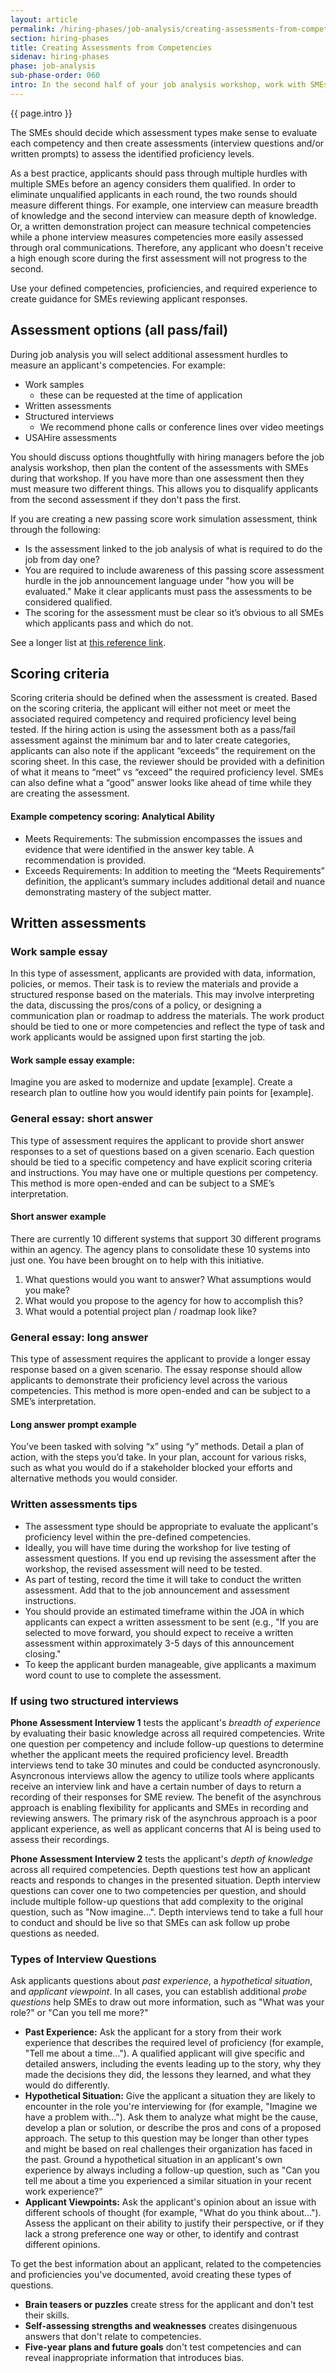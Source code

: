 ```yaml
---
layout: article
permalink: /hiring-phases/job-analysis/creating-assessments-from-competencies/
section: hiring-phases
title: Creating Assessments from Competencies
sidenav: hiring-phases
phase: job-analysis
sub-phase-order: 060
intro: In the second half of your job analysis workshop, work with SMEs to develop material for your job related assessments.
---
```


<p class="usa-intro">
  {{ page.intro }}
</p>

The SMEs should decide which assessment types make sense to evaluate each competency and then create assessments (interview questions and/or written prompts) to assess the identified proficiency levels.

As a best practice, applicants should pass through multiple hurdles with multiple SMEs before an agency considers them qualified. In order to eliminate unqualified applicants in each round, the two rounds should measure different things. For example, one interview can measure breadth of knowledge and the second interview can measure depth of knowledge. Or, a written demonstration project can measure technical competencies while a phone interview measures competencies more easily assessed through oral communications. Therefore, any applicant who doesn't receive a high enough score during the first assessment will not progress to the second. 

Use your defined competencies, proficiencies, and required experience to create guidance for SMEs reviewing applicant responses.

## Assessment options (all pass/fail)

During job analysis you will select additional assessment hurdles to measure an applicant's competencies. For example:
  
  - Work samples
    - these can be requested at the time of application
  - Written assessments
  - Structured interviews 
    - We recommend phone calls or conference lines over video meetings
  - USAHire assessments
  
You should discuss options thoughtfully with hiring managers before the job analysis workshop, then plan the content of the assessments with SMEs during that workshop. If you have more than one assessment then they must measure two different things. This allows you to disqualify applicants from the second assessment if they don't pass the first.

If you are creating a new passing score work simulation assessment, think through the following:
  - Is the assessment linked to the job analysis of what is required to do the job from day one?
  - You are required to include awareness of this passing score assessment hurdle in the job announcement language under "how you will be evaluated." Make it clear applicants must pass the assessments to be considered qualified.
  - The scoring for the assessment must be clear so it’s obvious to all SMEs which applicants pass and which do not.

See a longer list at [this reference link](https://www.opm.gov/policy-data-oversight/assessment-and-selection/other-assessment-methods/).

## Scoring criteria
Scoring criteria should be defined when the assessment is created. Based on the scoring criteria, the applicant will either not meet or meet the associated required competency and required proficiency level being tested. If the hiring action is using the assessment both as a pass/fail assessment against the minimum bar and to later create categories, applicants can also note if the applicant “exceeds” the requirement on the scoring sheet. In this case, the reviewer should be provided with a definition of what it means to “meet” vs “exceed” the required proficiency level. SMEs can also define what a “good” answer looks like ahead of time while they are creating the assessment.

#### Example competency scoring: Analytical Ability

- Meets Requirements: The submission encompasses the issues and evidence that were identified in the answer key table. A recommendation is provided.
- Exceeds Requirements: In addition to meeting the “Meets Requirements” definition, the applicant’s summary includes additional detail and nuance demonstrating mastery of the subject matter.

## Written assessments

### Work sample essay
In this type of assessment, applicants are provided with data, information, policies, or memos. Their task is to review the materials and provide a structured response based on the materials. This may involve interpreting the data, discussing the pros/cons of a policy, or designing a communication plan or roadmap to address the materials. The work product should be tied to one or more competencies and reflect the type of task and work applicants would be assigned upon first starting the job.

#### Work sample essay example:
Imagine you are asked to modernize and update [example]. Create a research plan to outline how you would identify pain points for [example].

### General essay: short answer
This type of assessment requires the applicant to provide short answer responses to a set of questions based on a given scenario. Each question should be tied to a specific competency and have explicit scoring criteria and instructions. You may have one or multiple questions per competency. This method is more open-ended and can be subject to a SME’s interpretation. 

#### Short answer example
There are currently 10 different systems that support 30 different programs within an agency. The agency plans to consolidate these 10 systems into just one. You have been brought on to help with this initiative.

1.	What questions would you want to answer? What assumptions would you make?
2.	What would you propose to the agency for how to accomplish this?
3.	What would a potential project plan / roadmap look like?

### General essay: long answer
This type of assessment requires the applicant to provide a longer essay response based on a given scenario. The essay response should allow applicants to demonstrate their proficiency level across the various competencies. This method is more open-ended and can be subject to a SME’s interpretation.

#### Long answer prompt example
You’ve been tasked with solving “x” using “y” methods. Detail a plan of action, with the steps you’d take. In your plan, account for various risks, such as what you would do if a stakeholder blocked your efforts and alternative methods you would consider.

### Written assessments tips
- The assessment type should be appropriate to evaluate the applicant's proficiency level within the pre-defined competencies.
- Ideally, you will have time during the workshop for live testing of assessment questions. If you end up revising the assessment after the workshop, the revised assessment will need to be tested.
- As part of testing, record the time it will take to conduct the written assessment. Add that to the job announcement and assessment instructions.
- You should provide an estimated timeframe within the JOA in which applicants can expect a written assessment to be sent (e.g., "If you are selected to move forward, you should expect to receive a written assessment within approximately 3-5 days of this announcement closing."
- To keep the applicant burden manageable, give applicants a maximum word count to use to complete the assessment.

### If using two structured interviews

**Phone Assessment Interview 1** tests the applicant's *breadth of experience* by evaluating their basic knowledge across all required competencies. Write one question per competency and include follow-up questions to determine whether the applicant meets the required proficiency level. Breadth interviews tend to take 30 minutes and could be conducted asyncronously. Asyncronous interviews allow the agency to utilize tools where applicants receive an interview link and have a certain number of days to return a recording of their responses for SME review. The benefit of the asynchrous approach is enabling flexibility for applicants and SMEs in recording and reviewing answers. The primary risk of the asynchrous approach is a poor applicant experience, as well as applicant concerns that AI is being used to assess their recordings.

**Phone Assessment Interview 2** tests the applicant's *depth of knowledge* across all required competencies. Depth questions test how an applicant reacts and responds to changes in the presented situation. Depth interview questions can cover one to two competencies per question, and should include multiple follow-up questions that add complexity to the original question, such as "Now imagine...". Depth interviews tend to take a full hour to conduct and should be live so that SMEs can ask follow up probe questions as needed.

### Types of Interview Questions

Ask applicants questions about *past experience*, a *hypothetical situation*, and *applicant viewpoint*. In all cases, you can establish additional *probe questions* help SMEs to draw out more information, such as "What was your role?" or "Can you tell me more?"

- **Past Experience:** Ask the applicant for a story from their work experience that describes the required level of proficiency (for example, "Tell me about a time..."). A qualified applicant will give specific and detailed answers, including the events leading up to the story, why they made the decisions they did, the lessons they learned, and what they would do differently.
- **Hypothetical Situation:** Give the applicant a situation they are likely to encounter in the role you're interviewing for (for example, "Imagine we have a problem with..."). Ask them to analyze what might be the cause, develop a plan or solution, or describe the pros and cons of a proposed approach. The setup to this question may be longer than other types and might be based on real challenges their organization has faced in the past. Ground a hypothetical situation in an applicant's own experience by always including a follow-up question, such as "Can you tell me about a time you experienced a similar situation in your recent work experience?"
- **Applicant Viewpoints:** Ask the applicant's opinion about an issue with different schools of thought (for example, "What do you think about..."). Assess the applicant on their ability to justify their perspective, or if they lack a strong preference one way or other, to identify and contrast different opinions.

To get the best information about an applicant, related to the competencies and proficiencies you've documented, avoid creating these types of questions.

- **Brain teasers or puzzles** create stress for the applicant and don't test their skills.
- **Self-assessing strengths and weaknesses** creates disingenuous answers that don't relate to competencies.
- **Five-year plans and future goals** don't test competencies and can reveal inappropriate information that introduces bias.
